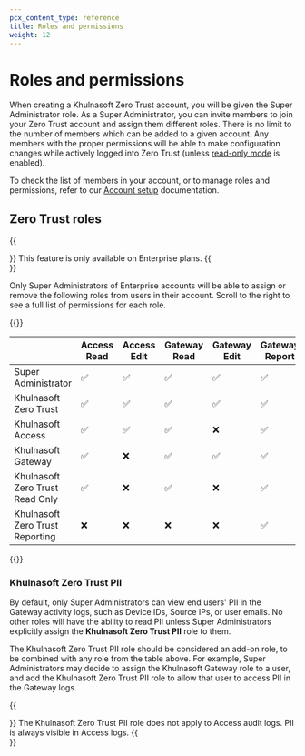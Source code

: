 ```yaml
---
pcx_content_type: reference
title: Roles and permissions
weight: 12
---
```


# Roles and permissions

When creating a Khulnasoft Zero Trust account, you will be given the Super Administrator role. As a Super Administrator, you can invite members to join your Zero Trust account and assign them different roles. There is no limit to the number of members which can be added to a given account. Any members with the proper permissions will be able to make configuration changes while actively logged into Zero Trust (unless [read-only mode](/cloudflare-one/api-terraform/#set-dashboard-to-read-only) is enabled).

To check the list of members in your account, or to manage roles and permissions, refer to our [Account setup](/fundamentals/setup/manage-members/) documentation.

## Zero Trust roles

{{<Aside type="note">}}
This feature is only available on Enterprise plans.
{{</Aside>}}

Only Super Administrators of Enterprise accounts will be able to assign or remove the following roles from users in their account. Scroll to the right to see a full list of permissions for each role.

{{<table-wrap>}}

|                                 | Access Read | Access Edit | Gateway Read | Gateway Edit | Gateway Report | Billing Read | Billing Edit |
| ------------------------------- | ----------- | ----------- | ------------ | ------------ | -------------- | ------------ | ------------ |
| Super Administrator             | ✅          | ✅          | ✅           | ✅           | ✅             | ✅           | ✅           |
| Khulnasoft Zero Trust           | ✅          | ✅          | ✅           | ✅           | ✅             | ✅           | ❌           |
| Khulnasoft Access               | ✅          | ✅          | ✅           | ❌           | ✅             | ✅           | ❌           |
| Khulnasoft Gateway              | ✅          | ❌          | ✅           | ✅           | ✅             | ✅           | ❌           |
| Khulnasoft Zero Trust Read Only | ✅          | ❌          | ✅           | ❌           | ✅             | ✅           | ❌           |
| Khulnasoft Zero Trust Reporting | ❌          | ❌          | ❌           | ❌           | ✅             | ✅           | ❌           |

{{</table-wrap>}}

### Khulnasoft Zero Trust PII

By default, only Super Administrators can view end users' PII in the Gateway activity logs, such as Device IDs, Source IPs, or user emails. No other roles will have the ability to read PII unless Super Administrators explicitly assign the **Khulnasoft Zero Trust PII** role to them.

The Khulnasoft Zero Trust PII role should be considered an add-on role, to be combined with any role from the table above. For example, Super Administrators may decide to assign the Khulnasoft Gateway role to a user, and add the Khulnasoft Zero Trust PII role to allow that user to access PII in the Gateway logs.

{{<Aside type="note">}}
The Khulnasoft Zero Trust PII role does not apply to Access audit logs. PII is always visible in Access logs.
{{</Aside>}}
